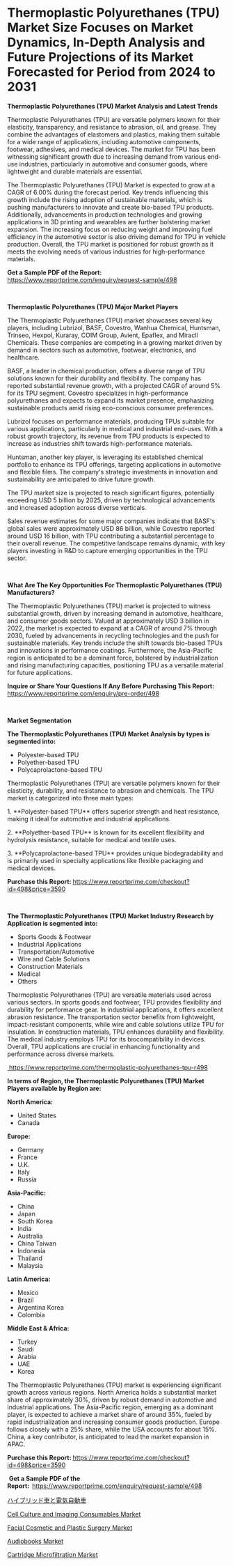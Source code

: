 <p><h1>Thermoplastic Polyurethanes (TPU) Market Size Focuses on Market Dynamics, In-Depth Analysis and Future Projections of its Market Forecasted for Period from 2024 to 2031</h1></p><p><strong>Thermoplastic Polyurethanes (TPU) Market Analysis and Latest Trends</strong></p>
<p><p>Thermoplastic Polyurethanes (TPU) are versatile polymers known for their elasticity, transparency, and resistance to abrasion, oil, and grease. They combine the advantages of elastomers and plastics, making them suitable for a wide range of applications, including automotive components, footwear, adhesives, and medical devices. The market for TPU has been witnessing significant growth due to increasing demand from various end-use industries, particularly in automotive and consumer goods, where lightweight and durable materials are essential.</p><p>The Thermoplastic Polyurethanes (TPU) Market is expected to grow at a CAGR of 6.00% during the forecast period. Key trends influencing this growth include the rising adoption of sustainable materials, which is pushing manufacturers to innovate and create bio-based TPU products. Additionally, advancements in production technologies and growing applications in 3D printing and wearables are further bolstering market expansion. The increasing focus on reducing weight and improving fuel efficiency in the automotive sector is also driving demand for TPU in vehicle production. Overall, the TPU market is positioned for robust growth as it meets the evolving needs of various industries for high-performance materials.</p></p>
<p><strong>Get a Sample PDF of the Report:&nbsp;</strong> <a href="https://www.reportprime.com/enquiry/request-sample/498">https://www.reportprime.com/enquiry/request-sample/498</a></p>
<p>&nbsp;</p>
<p><strong>Thermoplastic Polyurethanes (TPU) Major Market Players</strong></p>
<p><p>The Thermoplastic Polyurethanes (TPU) market showcases several key players, including Lubrizol, BASF, Covestro, Wanhua Chemical, Huntsman, Trinseo, Hexpol, Kuraray, COIM Group, Avient, Epaflex, and Miracll Chemicals. These companies are competing in a growing market driven by demand in sectors such as automotive, footwear, electronics, and healthcare.</p><p>BASF, a leader in chemical production, offers a diverse range of TPU solutions known for their durability and flexibility. The company has reported substantial revenue growth, with a projected CAGR of around 5% for its TPU segment. Covestro specializes in high-performance polyurethanes and expects to expand its market presence, emphasizing sustainable products amid rising eco-conscious consumer preferences.</p><p>Lubrizol focuses on performance materials, producing TPUs suitable for various applications, particularly in medical and industrial end-uses. With a robust growth trajectory, its revenue from TPU products is expected to increase as industries shift towards high-performance materials.</p><p>Huntsman, another key player, is leveraging its established chemical portfolio to enhance its TPU offerings, targeting applications in automotive and flexible films. The company's strategic investments in innovation and sustainability are anticipated to drive future growth.</p><p>The TPU market size is projected to reach significant figures, potentially exceeding USD 5 billion by 2025, driven by technological advancements and increased adoption across diverse verticals. </p><p>Sales revenue estimates for some major companies indicate that BASF's global sales were approximately USD 86 billion, while Covestro reported around USD 16 billion, with TPU contributing a substantial percentage to their overall revenue. The competitive landscape remains dynamic, with key players investing in R&D to capture emerging opportunities in the TPU sector.</p></p>
<p>&nbsp;</p>
<p><strong>What Are The Key Opportunities For Thermoplastic Polyurethanes (TPU) Manufacturers?</strong></p>
<p><p>The Thermoplastic Polyurethanes (TPU) market is projected to witness substantial growth, driven by increasing demand in automotive, healthcare, and consumer goods sectors. Valued at approximately USD 3 billion in 2022, the market is expected to expand at a CAGR of around 7% through 2030, fueled by advancements in recycling technologies and the push for sustainable materials. Key trends include the shift towards bio-based TPUs and innovations in performance coatings. Furthermore, the Asia-Pacific region is anticipated to be a dominant force, bolstered by industrialization and rising manufacturing capacities, positioning TPU as a versatile material for future applications.</p></p>
<p><strong>Inquire or Share Your Questions If Any Before Purchasing This Report:</strong> <a href="https://www.reportprime.com/enquiry/pre-order/498">https://www.reportprime.com/enquiry/pre-order/498</a></p>
<p>&nbsp;</p>
<p><strong>Market Segmentation</strong></p>
<p><strong>The Thermoplastic Polyurethanes (TPU) Market Analysis by types is segmented into:</strong></p>
<p><ul><li>Polyester-based TPU</li><li>Polyether-based TPU</li><li>Polycaprolactone-based TPU</li></ul></p>
<p><p>Thermoplastic Polyurethanes (TPU) are versatile polymers known for their elasticity, durability, and resistance to abrasion and chemicals. The TPU market is categorized into three main types: </p><p>1. **Polyester-based TPU** offers superior strength and heat resistance, making it ideal for automotive and industrial applications. </p><p>2. **Polyether-based TPU** is known for its excellent flexibility and hydrolysis resistance, suitable for medical and textile uses. </p><p>3. **Polycaprolactone-based TPU** provides unique biodegradability and is primarily used in specialty applications like flexible packaging and medical devices.</p></p>
<p><strong>Purchase this Report:&nbsp;</strong><a href="https://www.reportprime.com/checkout?id=498&price=3590">https://www.reportprime.com/checkout?id=498&price=3590</a></p>
<p>&nbsp;</p>
<p><strong>The Thermoplastic Polyurethanes (TPU) Market Industry Research by Application is segmented into:</strong></p>
<p><ul><li>Sports Goods & Footwear</li><li>Industrial Applications</li><li>Transportation/Automotive</li><li>Wire and Cable Solutions</li><li>Construction Materials</li><li>Medical</li><li>Others</li></ul></p>
<p><p>Thermoplastic Polyurethanes (TPU) are versatile materials used across various sectors. In sports goods and footwear, TPU provides flexibility and durability for performance gear. In industrial applications, it offers excellent abrasion resistance. The transportation sector benefits from lightweight, impact-resistant components, while wire and cable solutions utilize TPU for insulation. In construction materials, TPU enhances durability and flexibility. The medical industry employs TPU for its biocompatibility in devices. Overall, TPU applications are crucial in enhancing functionality and performance across diverse markets.</p></p>
<p><a href="https://www.reportprime.com/thermoplastic-polyurethanes-tpu-r498">&nbsp;https://www.reportprime.com/thermoplastic-polyurethanes-tpu-r498</a></p>
<p><strong>In terms of Region, the Thermoplastic Polyurethanes (TPU) Market Players available by Region are:</strong></p>
<p>
    <p> <strong> North America: </strong>
        <ul>
            <li>United States</li>
            <li>Canada</li>
        </ul>
        </p> 
    <p> <strong> Europe: </strong>
        <ul>
            <li>Germany</li>
            <li>France</li>
            <li>U.K.</li>
            <li>Italy</li>
            <li>Russia</li>
        </ul>
        </p> 
    <p> <strong> Asia-Pacific: </strong>
        <ul>
            <li>China</li>
            <li>Japan</li>
            <li>South Korea</li>
            <li>India</li>
            <li>Australia</li>
            <li>China Taiwan</li>
            <li>Indonesia</li>
            <li>Thailand</li>
            <li>Malaysia</li>
        </ul>
        </p> 
    <p> <strong> Latin America: </strong>
        <ul>
            <li>Mexico</li>
            <li>Brazil</li>
            <li>Argentina Korea</li>
            <li>Colombia</li>
        </ul>
        </p> 
    <p> <strong> Middle East & Africa: </strong>
        <ul>
            <li>Turkey</li>
            <li>Saudi</li>
            <li>Arabia</li>
            <li>UAE</li>
            <li>Korea</li>
        </ul>
    </p>
    </p>
<p><p>The Thermoplastic Polyurethanes (TPU) market is experiencing significant growth across various regions. North America holds a substantial market share of approximately 30%, driven by robust demand in automotive and industrial applications. The Asia-Pacific region, emerging as a dominant player, is expected to achieve a market share of around 35%, fueled by rapid industrialization and increasing consumer goods production. Europe follows closely with a 25% share, while the USA accounts for about 15%. China, a key contributor, is anticipated to lead the market expansion in APAC.</p></p>
<p><strong>Purchase this Report: </strong><a href="https://www.reportprime.com/checkout?id=498&price=3590">https://www.reportprime.com/checkout?id=498&price=3590</a></p>
<p>&nbsp;<strong>Get a Sample PDF of the Report:&nbsp;&nbsp;</strong><a href="https://www.reportprime.com/enquiry/request-sample/498">https://www.reportprime.com/enquiry/request-sample/498</a></p>
<p><strong></strong></p>
<p><p><a href="https://medium.com/@gordonjast2023/%E3%83%8F%E3%82%A4%E3%83%96%E3%83%AA%E3%83%83%E3%83%89%E3%81%8A%E3%82%88%E3%81%B3%E9%9B%BB%E6%B0%97%E8%87%AA%E5%8B%95%E8%BB%8A%E5%B8%82%E5%A0%B4%E3%81%AE%E5%8B%95%E5%90%91%E3%81%A8%E6%88%A6%E7%95%A5%E7%9A%84%E5%B8%82%E5%A0%B4%E3%82%A4%E3%83%B3%E3%82%B5%E3%82%A4%E3%83%88-2024%E5%B9%B4-2031%E5%B9%B4-68f72cf633a4">ハイブリッド車と電気自動車</a></p><p><a href="https://www.linkedin.com/pulse/global-cell-culture-imaging-consumables-market-trends-analysis-bzyxf?trackingId=4jtnE1szQmqxcia7fusv2A%3D%3D">Cell Culture and Imaging Consumables Market</a></p><p><a href="https://issuu.com/reportprime-2/docs/facial-cosmetic-and-plastic-surgery_54f3d9cb0f3abd">Facial Cosmetic and Plastic Surgery Market</a></p><p><a href="https://medium.com/@hesterorn/future-trends-in-global-audiobooks-market-market-insights-and-analysis-from-2024-to-2031-in-141-205bb2e3e8f8">Audiobooks Market</a></p><p><a href="https://www.linkedin.com/pulse/cartridge-microfiltration-market-trends-focusing-insight-y9mtf?trackingId=zt1mZIJiSBaldY3bVaWigg%3D%3D">Cartridge Microfiltration Market</a></p></p>